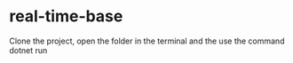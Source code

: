 # real-time-base

Clone the project, open the folder in the terminal and the use the command
    dotnet run
